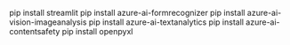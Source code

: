 pip install streamlit
pip install azure-ai-formrecognizer
pip install azure-ai-vision-imageanalysis
pip install azure-ai-textanalytics
pip install azure-ai-contentsafety
pip install openpyxl